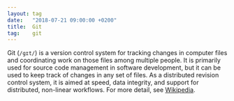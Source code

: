 ```yaml
---
layout: tag
date:   "2018-07-21 09:00:00 +0200"
title:  Git
tag:    git
---
```


Git (`/ɡɪt/`) is a version control system for tracking changes in computer
files and coordinating work on those files among multiple people. It is
primarily used for source code management in software development, but it can
be used to keep track of changes in any set of files. As a distributed revision
control system, it is aimed at speed, data integrity, and support for
distributed, non-linear workflows. For more detail, see [Wikipedia][1].

[1]: https://en.wikipedia.org/wiki/Git
